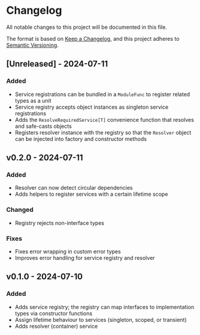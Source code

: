 # Changelog

All notable changes to this project will be documented in this file.

The format is based on [Keep a Changelog](https://keepachangelog.com/en/1.1.0/),
and this project adheres to [Semantic Versioning](https://semver.org/spec/v2.0.0.html).

## [Unreleased] - 2024-07-11

### Added

* Service registrations can be bundled in a `ModuleFunc` to register related types as a unit
* Service registry accepts object instances as singleton service registrations
* Adds the `ResolveRequiredService[T]` convenience function that resolves and safe-casts objects
* Registers resolver instance with the registry so that the `Resolver` object can be injected into factory and constructor methods

## v0.2.0 - 2024-07-11

### Added

* Resolver can now detect circular dependencies
* Adds helpers to register services with a certain lifetime scope

### Changed

* Registry rejects non-interface types

### Fixes

* Fixes error wrapping in custom error types
* Improves error handling for service registry and resolver


## v0.1.0 - 2024-07-10

### Added

* Adds service registry; the registry can map interfaces to implementation types via constructor functions
* Assign lifetime behaviour to services (singleton, scoped, or transient)
* Adds resolver (container) service

